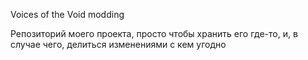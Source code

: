 Voices of the Void modding

Репозиторий моего проекта, просто чтобы хранить его где-то, и, в случае чего, делиться изменениями с кем угодно
